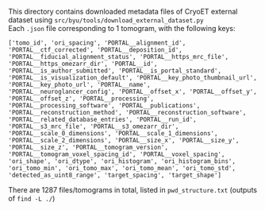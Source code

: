 This directory contains downloaded metadata files of CryoET external dataset using `src/byu/tools/download_external_dataset.py`  
Each `.json` file corresponding to 1 tomogram, with the following keys:
```
['tomo_id', 'ori_spacing', 'PORTAL__alignment_id', 'PORTAL__ctf_corrected', 'PORTAL__deposition_id', 'PORTAL__fiducial_alignment_status', 'PORTAL__https_mrc_file', 'PORTAL__https_omezarr_dir', 'PORTAL__id', 'PORTAL__is_author_submitted', 'PORTAL__is_portal_standard', 'PORTAL__is_visualization_default', 'PORTAL__key_photo_thumbnail_url', 'PORTAL__key_photo_url', 'PORTAL__name', 'PORTAL__neuroglancer_config', 'PORTAL__offset_x', 'PORTAL__offset_y', 'PORTAL__offset_z', 'PORTAL__processing', 'PORTAL__processing_software', 'PORTAL__publications', 'PORTAL__reconstruction_method', 'PORTAL__reconstruction_software', 'PORTAL__related_database_entries', 'PORTAL__run_id', 'PORTAL__s3_mrc_file', 'PORTAL__s3_omezarr_dir', 'PORTAL__scale_0_dimensions', 'PORTAL__scale_1_dimensions', 'PORTAL__scale_2_dimensions', 'PORTAL__size_x', 'PORTAL__size_y', 'PORTAL__size_z', 'PORTAL__tomogram_version', 'PORTAL__tomogram_voxel_spacing_id', 'PORTAL__voxel_spacing', 'ori_shape', 'ori_dtype', 'ori_histogram', 'ori_histogram_bins', 'ori_tomo_min', 'ori_tomo_max', 'ori_tomo_mean', 'ori_tomo_std', 'detected_as_uint8_range', 'target_spacing', 'target_shape']
```
There are 1287 files/tomograms in total, listed in `pwd_structure.txt` (outputs of `find -L ./`)